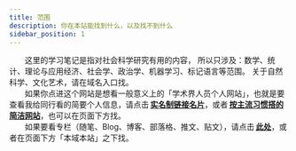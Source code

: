 ```yaml
---
title: 范围
description: 你在本站能找到什么，以及找不到什么
sidebar_position: 1
---
```

&emsp;&emsp;这里的学习笔记是指对社会科学研究有用的内容，
所以只涉及：数学、统计、理论与应用经济、社会学、政治学、机器学习、标记语言等范围。
关于自然科学、文化艺术，请在域名入口找。  
&emsp;&emsp;如果你点进这个网站是想看一般意义上的「学术界人员个人网站」，也就是要查看我给同行看的简要个人信息，请点击&thinsp;[**实名制链接名片**](https://link.pengxianzhe.org)，或者&thinsp;[**按主流习惯搭的简洁网站**](https://cv.pengxianzhe.org)，也可以在页面下方找。  
&emsp;&emsp;如果要看专栏（随笔、Blog、博客、部落格、推文、贴文），请点击&thinsp;[**此处**](/blog)，或者在页面下方「本域本站」之下找。